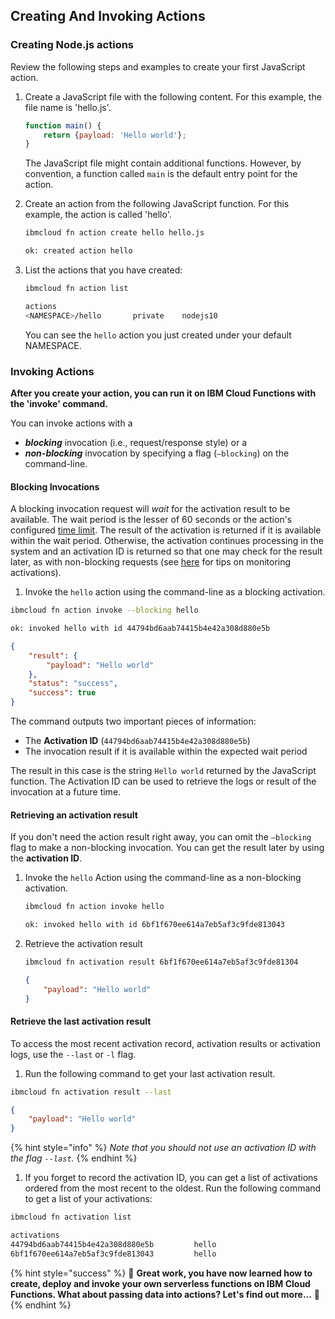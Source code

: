 <!--
#
# Licensed to the Apache Software Foundation (ASF) under one or more
# contributor license agreements.  See the NOTICE file distributed with
# this work for additional information regarding copyright ownership.
# The ASF licenses this file to You under the Apache License, Version 2.0
# (the "License"); you may not use this file except in compliance with
# the License.  You may obtain a copy of the License at
#
#     http://www.apache.org/licenses/LICENSE-2.0
#
# Unless required by applicable law or agreed to in writing, software
# distributed under the License is distributed on an "AS IS" BASIS,
# WITHOUT WARRANTIES OR CONDITIONS OF ANY KIND, either express or implied.
# See the License for the specific language governing permissions and
# limitations under the License.
#
-->

## Creating And Invoking Actions

### Creating Node.js actions

Review the following steps and examples to create your first JavaScript action.

1. Create a JavaScript file with the following content. For this example, the file name is 'hello.js'.

   ```javascript
   function main() {
       return {payload: 'Hello world'};
   }
   ```

   The JavaScript file might contain additional functions. However, by convention, a function called `main` is the default entry point for the action.

2. Create an action from the following JavaScript function. For this example, the action is called 'hello'.

   ```bash
   ibmcloud fn action create hello hello.js
   ```

   ```bash
   ok: created action hello
   ```

3. List the actions that you have created:

   ```bash
   ibmcloud fn action list
   ```

   ```bash
   actions
   <NAMESPACE>/hello       private    nodejs10
   ```

   You can see the `hello` action you just created under your default NAMESPACE.

### Invoking Actions

**After you create your action, you can run it on IBM Cloud Functions with the 'invoke' command.**

You can invoke actions with a

- _**blocking**_ invocation \(i.e., request/response style\) or a
- _**non-blocking**_ invocation by specifying a flag \(`—blocking`\) on the command-line.

#### Blocking Invocations

A blocking invocation request will _wait_ for the activation result to be available. The wait period is the lesser of 60 seconds or the action's configured [time limit](https://github.com/apache/incubator-openwhisk/blob/master/docs/reference.md#per-action-timeout-ms-default-60s). The result of the activation is returned if it is available within the wait period. Otherwise, the activation continues processing in the system and an activation ID is returned so that one may check for the result later, as with non-blocking requests \(see [here](https://github.com/apache/incubator-openwhisk/blob/master/docs/actions.md#watching-action-output) for tips on monitoring activations\).

1. Invoke the `hello` action using the command-line as a blocking activation.

  ```bash
  ibmcloud fn action invoke --blocking hello
  ```

  ```bash
  ok: invoked hello with id 44794bd6aab74415b4e42a308d880e5b
  ```

  ```json
  {
      "result": {
          "payload": "Hello world"
      },
      "status": "success",
      "success": true
  }
  ```

  The command outputs two important pieces of information:

  * The **Activation ID** (`44794bd6aab74415b4e42a308d880e5b`)
  * The invocation result if it is available within the expected wait period

  The result in this case is the string `Hello world` returned by the JavaScript function. The Activation ID can be used to retrieve the logs or result of the invocation at a future time.

#### Retrieving an activation result

If you don't need the action result right away, you can omit the `—blocking` flag to make a non-blocking invocation. You can get the result later by using the **activation ID**.

1. Invoke the `hello` Action using the command-line as a non-blocking activation.

   ```bash
   ibmcloud fn action invoke hello
   ```

   ```bash
   ok: invoked hello with id 6bf1f670ee614a7eb5af3c9fde813043
   ```

1. Retrieve the activation result

   ```bash
   ibmcloud fn activation result 6bf1f670ee614a7eb5af3c9fde81304
   ```

   ```json
   {
       "payload": "Hello world"
   }
   ```

#### Retrieve the last activation result

To access the most recent activation record, activation results or activation logs, use the `--last` or `-l` flag.

1. Run the following command to get your last activation result.

  ```bash
  ibmcloud fn activation result --last
  ```

  ```json
  {
      "payload": "Hello world"
  }
  ```

  {% hint style="info" %}
  _Note that you should not use an activation ID with the flag `--last`._
  {% endhint %}

1. If you forget to record the activation ID, you can get a list of activations ordered from the most recent to the oldest. Run the following command to get a list of your activations:

```bash
ibmcloud fn activation list
```

```bash
activations
44794bd6aab74415b4e42a308d880e5b         hello
6bf1f670ee614a7eb5af3c9fde813043         hello
```

{% hint style="success" %}
🎉 **Great work, you have now learned how to create, deploy and invoke your own serverless functions on IBM Cloud Functions. What about passing data into actions? Let's find out more…** 🎉
{% endhint %}
